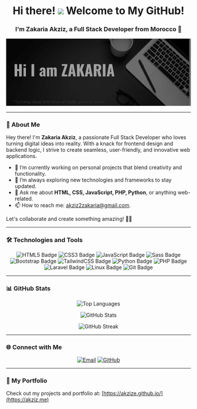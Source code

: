 <!-- Profile Header -->
<h1 align="center">Hi there! <img src="./assets/hi.gif" width="30px"> Welcome to My GitHub! </h1>
<h3 align="center">I'm Zakaria Akziz, a Full Stack Developer from Morocco 🚀</h3>

<p align="center">
  <img src="./assets/wepik-export-2023082322q5246QIU4.png" alt="Profile Banner"/>
</p>

---

### 👋 About Me

Hey there! I'm **Zakaria Akziz**, a passionate Full Stack Developer who loves turning digital ideas into reality. With a knack for frontend design and backend logic, I strive to create seamless, user-friendly, and innovative web applications. 

- 🔭 I’m currently working on personal projects that blend creativity and functionality.
- 🌱 I’m always exploring new technologies and frameworks to stay updated.
- 💬 Ask me about **HTML, CSS, JavaScript, PHP, Python**, or anything web-related.
- 📫 How to reach me: [akziz2zakaria@gmail.com](mailto:akziz2zakaria@gmail.com).

Let's collaborate and create something amazing! 🚀🔥

---

### 🛠️ Technologies and Tools

<p align="center">
  <img src="https://img.shields.io/badge/HTML5-E34F26?style=for-the-badge&logo=html5&logoColor=white" alt="HTML5 Badge" />
  <img src="https://img.shields.io/badge/CSS3-1572B6?style=for-the-badge&logo=css3&logoColor=white" alt="CSS3 Badge" />
  <img src="https://img.shields.io/badge/JavaScript-F7DF1E?style=for-the-badge&logo=javascript&logoColor=black" alt="JavaScript Badge" />
  <img src="https://img.shields.io/badge/Sass-CC6699?style=for-the-badge&logo=sass&logoColor=white" alt="Sass Badge" />
  <img src="https://img.shields.io/badge/Bootstrap-563D7C?style=for-the-badge&logo=bootstrap&logoColor=white" alt="Bootstrap Badge" />
  <img src="https://img.shields.io/badge/TailwindCSS-38B2AC?style=for-the-badge&logo=tailwind-css&logoColor=white" alt="TailwindCSS Badge" />
  <img src="https://img.shields.io/badge/Python-3776AB?style=for-the-badge&logo=python&logoColor=white" alt="Python Badge" />
  <img src="https://img.shields.io/badge/PHP-777BB4?style=for-the-badge&logo=php&logoColor=white" alt="PHP Badge" />
  <img src="https://img.shields.io/badge/Laravel-FF2D20?style=for-the-badge&logo=laravel&logoColor=white" alt="Laravel Badge" />
  <img src="https://img.shields.io/badge/Linux-FCC624?style=for-the-badge&logo=linux&logoColor=black" alt="Linux Badge" />
  <img src="https://img.shields.io/badge/Git-F05032?style=for-the-badge&logo=git&logoColor=white" alt="Git Badge" />
</p>

---

### 📊 GitHub Stats

<p align="center">
  <!-- Top Languages Widget -->
  <img src="https://github-readme-stats.vercel.app/api/top-langs/?username=akzize&layout=compact&theme=radical" alt="Top Languages" />
</p>

<p align="center">
  <!-- GitHub Stats Widget -->
  <img src="https://github-readme-stats.vercel.app/api?username=akzize&show_icons=true&theme=radical" alt="GitHub Stats" />
</p>

<p align="center">
  <!-- GitHub Streak Widget -->
  <img src="https://github-readme-streak-stats.herokuapp.com/?user=akzize&theme=radical" alt="GitHub Streak" />
</p>

---

### 🌐 Connect with Me

<p align="center">
  <a href="mailto:akziz2zakaria@gmail.com"><img src="https://img.shields.io/badge/Email-D14836?style=for-the-badge&logo=gmail&logoColor=white" alt="Email" /></a>
  <a href="https://github.com/akzize"><img src="https://img.shields.io/badge/GitHub-100000?style=for-the-badge&logo=github&logoColor=white" alt="GitHub" /></a>
</p>

---

### 🚀 My Portfolio

Check out my projects and portfolio at: [https://akzize.github.io/](https://akziz.me)
